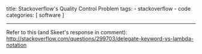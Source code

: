 title: Stackoverflow's Quality Control Problem
tags: 
	- stackoverflow
	- code
categories: [ software ]

---

Refer to this (and Skeet's response in comment): http://stackoverflow.com/questions/299703/delegate-keyword-vs-lambda-notation

